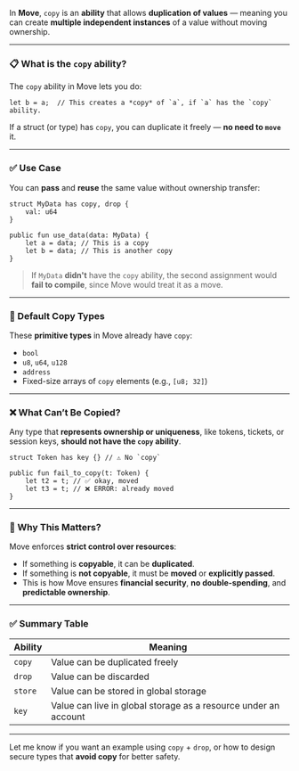 In **Move**, `copy` is an **ability** that allows **duplication of values** — meaning you can create **multiple independent instances** of a value without moving ownership.

---

### 📋 What is the `copy` ability?

The `copy` ability in Move lets you do:

```move
let b = a;  // This creates a *copy* of `a`, if `a` has the `copy` ability.
```

If a struct (or type) has `copy`, you can duplicate it freely — **no need to `move`** it.

---

### ✅ Use Case

You can **pass** and **reuse** the same value without ownership transfer:

```move
struct MyData has copy, drop {
    val: u64
}

public fun use_data(data: MyData) {
    let a = data; // This is a copy
    let b = data; // This is another copy
}
```

> If `MyData` **didn't** have the `copy` ability, the second assignment would **fail to compile**, since Move would treat it as a move.

---

### 📌 Default Copy Types

These **primitive types** in Move already have `copy`:

* `bool`
* `u8`, `u64`, `u128`
* `address`
* Fixed-size arrays of `copy` elements (e.g., `[u8; 32]`)

---

### ❌ What Can’t Be Copied?

Any type that **represents ownership or uniqueness**, like tokens, tickets, or session keys, **should not have the `copy` ability**.

```move
struct Token has key {} // ⚠️ No `copy`

public fun fail_to_copy(t: Token) {
    let t2 = t; // ✅ okay, moved
    let t3 = t; // ❌ ERROR: already moved
}
```

---

### 🔐 Why This Matters?

Move enforces **strict control over resources**:

* If something is **copyable**, it can be **duplicated**.
* If something is **not copyable**, it must be **moved** or **explicitly passed**.
* This is how Move ensures **financial security**, **no double-spending**, and **predictable ownership**.

---

### ✅ Summary Table

| Ability | Meaning                                                         |
| ------- | --------------------------------------------------------------- |
| `copy`  | Value can be duplicated freely                                  |
| `drop`  | Value can be discarded                                          |
| `store` | Value can be stored in global storage                           |
| `key`   | Value can live in global storage as a resource under an account |

---

Let me know if you want an example using `copy` + `drop`, or how to design secure types that **avoid copy** for better safety.
